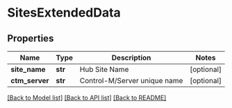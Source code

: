 # SitesExtendedData

## Properties
Name | Type | Description | Notes
------------ | ------------- | ------------- | -------------
**site_name** | **str** | Hub Site Name | [optional] 
**ctm_server** | **str** | Control-M/Server unique name | [optional] 

[[Back to Model list]](../README.md#documentation-for-models) [[Back to API list]](../README.md#documentation-for-api-endpoints) [[Back to README]](../README.md)

